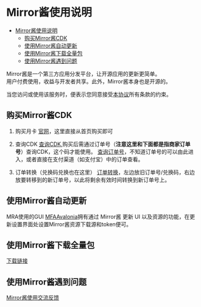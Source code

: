 # Mirror酱使用说明

- [Mirror酱使用说明](#mirror酱使用说明)
  - [购买Mirror酱CDK](#购买Mirror酱CDK)
  - [使用Mirror酱自动更新](#使用Mirror酱自动更新)
  - [使用Mirror酱下载全量包](#使用Mirror酱下载全量包)
  - [使用Mirror酱遇到问题](#使用Mirror酱遇到问题)

Mirror酱是一个第三方应用分发平台，让开源应用的更新更简单。  
用户付费使用，收益与开发者共享。此外，Mirror酱本身也是开源的。

当您访问或使用该服务时，便表示您同意接受[本协议](https://mirrorchyan.com/disclaimer.html)所有条款的约束。

## 购买Mirror酱CDK

1. 购买月卡
[官网](https://mirrorchyan.com)，这里直接从首页购买即可

2. 查询CDK
[查询CDK](https://mirrorchyan.com/zh/get-key),购买后需通过订单号（**注意这里和下面都是指商家订单号**）查询CDK，这个码才能使用。
[查询订单号](https://afdian.com/dashboard/order)，不知道订单号的可以由此进入，或者直接在支付渠道（如支付宝）中的订单查看。

3. 订单转换（兑换码兑换也在这里）
[订单转换](https://mirrorchyan.com/zh/transfer)，左边放旧订单号/兑换码，右边放要转移到的新订单号，以此将剩余有效时间转换到新订单号上。

## 使用Mirror酱自动更新

MRA使用的GUI [MFAAvalonia](https://github.com/SweetSmellFox/MFAAvalonia)拥有通过 Mirror酱 更新 UI 以及资源的功能，在更新设置界面处设置Mirror酱资源下载源和token便可。

## 使用Mirror酱下载全量包

[下载链接](https://mirrorchyan.com/zh/projects?rid=MaaJR)

## 使用Mirror酱遇到问题

[Mirror酱使用交流反馈](https://pd.qq.com/g/MirrorChyan)